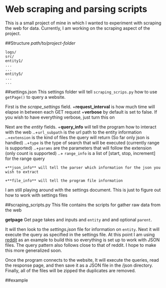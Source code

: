 # Web scraping and parsing scripts

This is a small project of mine in which I wanted to experiment with scraping the web for data.  Currently, I am working on the scraping aspect of the project.

##Structure
*path/to/project-folder*

    logs/
	src/
	entity1/
	...
	...
    entity5/
    ...
    ...

##settings.json
This settings folder will tell `scraping_scrips.py` how to use `getPage()` to query a website.

First is the *scrape_settings* field.
	+**request_interval** is how much time will elapse in between each GET request
	+**verbose** by default is set to false.  If you wish to have everything verbose, just turn this on

Next are the *entity* fields.
	+**query_info** will tell the program how to interact with the web
	..+`url_subpath` is the url path to the entity information
	..+`extension` is the kind of files the query will return (So far only json is handled)
	..+`type` is the type of search that will be executed (currently range is supported)
	..+`params` are the parameters that will follow the extension (only count is supported)
	..+	`range_info` is a list of [start, stop, increment] for the range query

	+**json_info** will tell the parser which information for the json you wish to extract

	+**file_info** will tell the program file information

I am still playing around with the settings document.  This is just to figure out how to work with settings files

##scraping_scripts.py
This file contains the scripts for gather raw data from the web

**getpage**
Get page takes and inputs and `entity` and and optional `parent`.  

It will then look to the *settings.json* file for information on `entity`.  Next it will execute the query as specified in the settings file.  At this point I am using [reddit](www.reddit.com) as an example to build this so everything is set up to work with JSON files.  The query pattern also follows close to that of reddit.  I hope to make this more generalized soon.

Once the program connects to the website, It will execute the queries, read the response page, and then save it as a JSON file in the /json directory.  Finally, all of the files will be zipped the duplicates are removed.

##example
